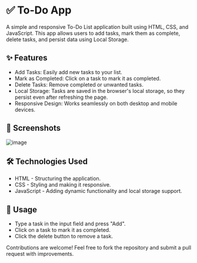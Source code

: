 # ✅ To-Do App
A simple and responsive To-Do List application built using HTML, CSS, and JavaScript. This app allows users to add tasks, mark them as complete, delete tasks, and persist data using Local Storage.

## ✨ Features
  - Add Tasks: Easily add new tasks to your list.
  - Mark as Completed: Click on a task to mark it as completed.
  - Delete Tasks: Remove completed or unwanted tasks.
  - Local Storage: Tasks are saved in the browser's local storage, so they persist even after refreshing the page.
  - Responsive Design: Works seamlessly on both desktop and mobile devices.

## 📸 Screenshots
 ![image](https://github.com/user-attachments/assets/d6ec0203-1992-4522-aa1c-5633fb1ac192)


## 🛠️ Technologies Used
  - HTML - Structuring the application.
  - CSS - Styling and making it responsive.
  - JavaScript - Adding dynamic functionality and local storage support.

## 📌 Usage

  - Type a task in the input field and press "Add".
  - Click on a task to mark it as completed.
  - Click the delete button to remove a task.

Contributions are welcome! Feel free to fork the repository and submit a pull request with improvements.
